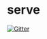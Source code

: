 # serve

[![Gitter](https://badges.gitter.im/Join%20Chat.svg)](https://gitter.im/projectstorm/serve?utm_source=badge&utm_medium=badge&utm_campaign=pr-badge&utm_content=badge)
